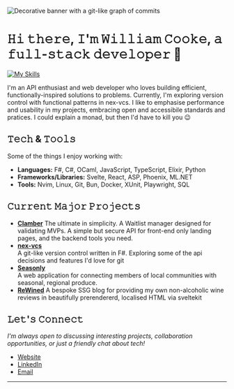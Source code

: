 ![Decorative banner with a git-like graph of commits](https://media.licdn.com/dms/image/v2/D4E16AQFcj2cEkiyNXQ/profile-displaybackgroundimage-shrink_350_1400/B4EZiEt6DnHgAY-/0/1754573284108?e=1757548800&v=beta&t=Ia56lrYt_InxRrkM98NX5N8gDDTymP-rz--ttPw3-ZE)
# 𝙷𝚒 𝚝𝚑𝚎𝚛𝚎, 𝙸'𝚖 𝚆𝚒𝚕𝚕𝚒𝚊𝚖 𝙲𝚘𝚘𝚔𝚎, 𝚊 𝚏𝚞𝚕𝚕-𝚜𝚝𝚊𝚌𝚔 𝚍𝚎𝚟𝚎𝚕𝚘𝚙𝚎𝚛 👋
[![My Skills](https://skillicons.dev/icons?i=elixir,ocaml,dotnet,js,svelte,react,html,css,azure,github)](https://skillicons.dev)

I'm an API enthusiast and web developer who loves building efficient, functionally-inspired solutions to problems. 
Currently, I'm exploring version control with functional patterns in nex-vcs. 
I like to emphasise performance and usability in my projects, embracing open and accessibile standards and pratices.
I could explain a monad, but then I'd have to kill you 😉

## 𝚃𝚎𝚌𝚑 & 𝚃𝚘𝚘𝚕𝚜

Some of the things I enjoy working with:

- **Languages:** F#, C#, OCaml, JavaScript, TypeScript, Elixir, Python
- **Frameworks/Libraries:** Svelte, React, ASP, Phoenix, ML.NET
- **Tools:** Nvim, Linux, Git, Bun, Docker, XUnit, Playwright, SQL

## 𝙲𝚞𝚛𝚛𝚎𝚗𝚝 𝙼𝚊𝚓𝚘𝚛 𝙿𝚛𝚘𝚓𝚎𝚌𝚝𝚜
- [**Clamber**](https://clamber.digital) The ultimate in simplicity. A Waitlist manager designed for validating MVPs.
  A simple but secure API for front-end only landing pages, and the backend tools you need. 
- [**nex-vcs**](https://github.com/WillC33/nex-vcs)  
  A git-like version control written in F#. Exploring some of the api decisions and features I'd love for git
- [**Seasonly**](https://seasonly.org)  
  A web application for connecting members of local communities with seasonal, regional produce.
- [**ReWined**](https://rewined.net)
  A bespoke SSG blog for providing my own non-alcoholic wine reviews in beautifully prerendererd, localised HTML via sveltekit

## 𝙻𝚎𝚝'𝚜 𝙲𝚘𝚗𝚗𝚎𝚌𝚝

*I'm always open to discussing interesting projects, collaboration opportunities, or just a friendly chat about tech!*

- [Website](https://williamcooke.net)
- [LinkedIn](https://linkedin.com/in/williamcooke_)
- [Email](mailto:william@williamcooke.net)

---

<!---
WillC33/WillC33 is a ✨ special ✨ repository because its `README.md` (this file) appears on your GitHub profile.
You can click the Preview link to take a look at your changes.
--->
